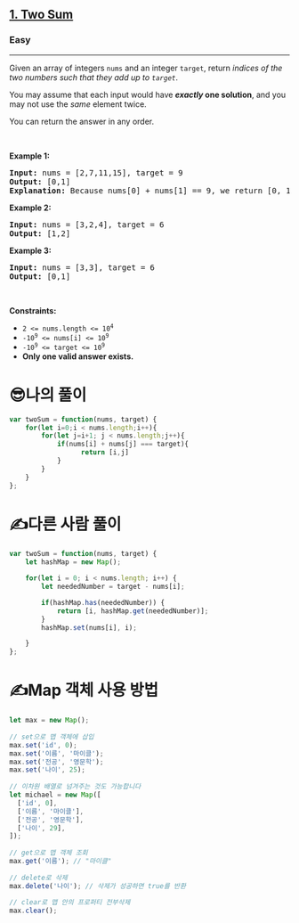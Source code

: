 <h2><a href="https://leetcode.com/problems/two-sum/">1. Two Sum</a></h2><h3>Easy</h3><hr><div><p>Given an array of integers <code>nums</code>&nbsp;and an integer <code>target</code>, return <em>indices of the two numbers such that they add up to <code>target</code></em>.</p>

<p>You may assume that each input would have <strong><em>exactly</em> one solution</strong>, and you may not use the <em>same</em> element twice.</p>

<p>You can return the answer in any order.</p>

<p>&nbsp;</p>
<p><strong class="example">Example 1:</strong></p>

<pre><strong>Input:</strong> nums = [2,7,11,15], target = 9
<strong>Output:</strong> [0,1]
<strong>Explanation:</strong> Because nums[0] + nums[1] == 9, we return [0, 1].
</pre>

<p><strong class="example">Example 2:</strong></p>

<pre><strong>Input:</strong> nums = [3,2,4], target = 6
<strong>Output:</strong> [1,2]
</pre>

<p><strong class="example">Example 3:</strong></p>

<pre><strong>Input:</strong> nums = [3,3], target = 6
<strong>Output:</strong> [0,1]
</pre>

<p>&nbsp;</p>
<p><strong>Constraints:</strong></p>

<ul>
	<li><code>2 &lt;= nums.length &lt;= 10<sup>4</sup></code></li>
	<li><code>-10<sup>9</sup> &lt;= nums[i] &lt;= 10<sup>9</sup></code></li>
	<li><code>-10<sup>9</sup> &lt;= target &lt;= 10<sup>9</sup></code></li>
	<li><strong>Only one valid answer exists.</strong></li>
</ul>


<h1>😎나의 풀이</h1>

```js
var twoSum = function(nums, target) {
    for(let i=0;i < nums.length;i++){
        for(let j=i+1; j < nums.length;j++){
            if(nums[i] + nums[j] === target){
                  return [i,j]
            }
        }
    }
};
```

<h1>✍️다른 사람 풀이</h1>

```js
var twoSum = function(nums, target) {
    let hashMap = new Map();

    for(let i = 0; i < nums.length; i++) {
        let neededNumber = target - nums[i];

        if(hashMap.has(neededNumber)) {
            return [i, hashMap.get(neededNumber)];
        } 
        hashMap.set(nums[i], i);

    }
};
```

<h1>✍️Map 객체 사용 방법</h1>

```js
let max = new Map();
​
// set으로 맵 객체에 삽입
max.set('id', 0);
max.set('이름', '마이클');
max.set('전공', '영문학');
max.set('나이', 25);
​
// 이차원 배열로 넘겨주는 것도 가능합니다
let michael = new Map([
  ['id', 0],
  ['이름', '마이클'],
  ['전공', '영문학'],
  ['나이', 29],
]);
​
// get으로 맵 객체 조회
max.get('이름'); // "마이클"
​
// delete로 삭제
max.delete('나이'); // 삭제가 성공하면 true를 반환
​
// clear로 맵 안의 프로퍼티 전부삭제
max.clear();
```
